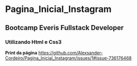 # Pagina_Inicial_Instagram

## Bootcamp Everis Fullstack Developer

### Utilizando Html e Css3 

**Print da página**
https://github.com/Alexsander-Cordeiro/Pagina_Inicial_Instagram/issues/1#issue-736176468
